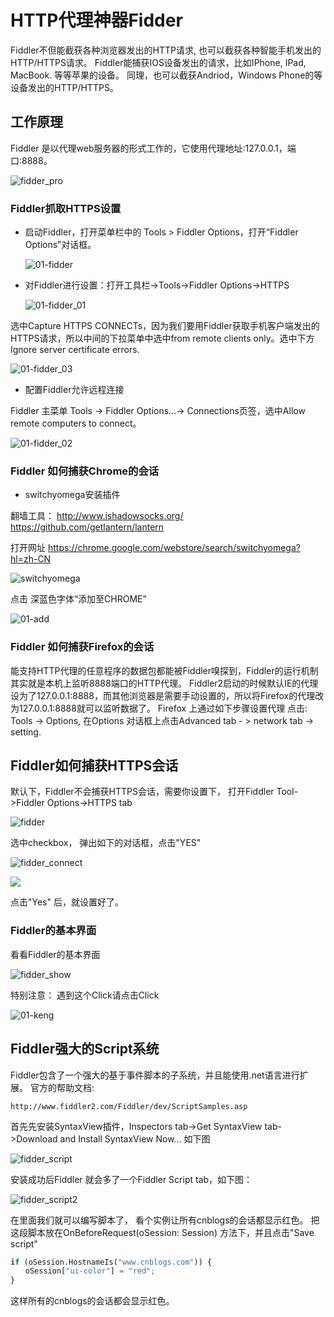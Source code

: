 # HTTP代理神器Fidder

Fiddler不但能截获各种浏览器发出的HTTP请求, 也可以截获各种智能手机发出的HTTP/HTTPS请求。 Fiddler能捕获IOS设备发出的请求，比如IPhone, IPad, MacBook. 等等苹果的设备。 同理，也可以截获Andriod，Windows Phone的等设备发出的HTTP/HTTPS。

## 工作原理

Fiddler 是以代理web服务器的形式工作的，它使用代理地址:127.0.0.1，端口:8888。

![fidder_pro](img/fidder_pro.jpg)

### Fiddler抓取HTTPS设置

- 启动Fiddler，打开菜单栏中的 Tools > Fiddler Options，打开“Fiddler Options”对话框。

  ![01-fidder](img/01-fidder.png)

- 对Fiddler进行设置：打开工具栏->Tools->Fiddler Options->HTTPS

  ![01-fidder_01](img/01-fidder_01.png)

  

选中Capture HTTPS CONNECTs，因为我们要用Fiddler获取手机客户端发出的HTTPS请求，所以中间的下拉菜单中选中from remote clients only。选中下方Ignore server certificate errors.

![01-fidder_03](img/01-fidder_03.png)

- 配置Fiddler允许远程连接

Fiddler 主菜单 Tools -> Fiddler Options…-> Connections页签，选中Allow remote computers to connect。

![01-fidder_02](img/01-fidder_02.png)

### Fiddler 如何捕获Chrome的会话

- switchyomega安装插件

翻墙工具：
http://www.ishadowsocks.org/ https://github.com/getlantern/lantern

打开网址 https://chrome.google.com/webstore/search/switchyomega?hl=zh-CN

![switchyomega](img/switchyomega.png)

点击 深蓝色字体“添加至CHROME”

![01-add](img/01-add.png)

### Fiddler 如何捕获Firefox的会话

能支持HTTP代理的任意程序的数据包都能被Fiddler嗅探到，Fiddler的运行机制其实就是本机上监听8888端口的HTTP代理。 Fiddler2启动的时候默认IE的代理设为了127.0.0.1:8888，而其他浏览器是需要手动设置的，所以将Firefox的代理改为127.0.0.1:8888就可以监听数据了。 Firefox 上通过如下步骤设置代理 点击: Tools -> Options, 在Options 对话框上点击Advanced tab - > network tab -> setting.

## Fiddler如何捕获HTTPS会话

默认下，Fiddler不会捕获HTTPS会话，需要你设置下， 打开Fiddler Tool->Fiddler Options->HTTPS tab

![fidder](img/fidder.jpg)

选中checkbox， 弹出如下的对话框，点击"YES"

![fidder_connect](img/fidder_connect.jpg)

![](img/https_ok.png)

点击"Yes" 后，就设置好了。

### Fiddler的基本界面

看看Fiddler的基本界面

![fidder_show](img/fidder_show.png)

特别注意： 遇到这个Click请点击Click

![01-keng](img/01-keng.bmp)

## Fiddler强大的Script系统

Fiddler包含了一个强大的基于事件脚本的子系统，并且能使用.net语言进行扩展。 官方的帮助文档:

```
http://www.fiddler2.com/Fiddler/dev/ScriptSamples.asp
```

首先先安装SyntaxView插件，Inspectors tab->Get SyntaxView tab->Download and Install SyntaxView Now... 如下图

![fidder_script](img/fidder_script.png)

安装成功后Fiddler 就会多了一个Fiddler Script tab，如下图：

![fidder_script2](img/fidder_script2.png)

在里面我们就可以编写脚本了， 看个实例让所有cnblogs的会话都显示红色。 把这段脚本放在OnBeforeRequest(oSession: Session) 方法下，并且点击"Save script"

```python
if (oSession.HostnameIs("www.cnblogs.com")) {
　　oSession["ui-color"] = "red";
}
```

这样所有的cnblogs的会话都会显示红色。